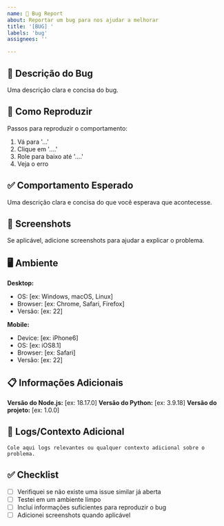 ```yaml
---
name: 🐛 Bug Report
about: Reportar um bug para nos ajudar a melhorar
title: '[BUG] '
labels: 'bug'
assignees: ''

---
```


## 🐛 Descrição do Bug

Uma descrição clara e concisa do bug.

## 🔄 Como Reproduzir

Passos para reproduzir o comportamento:

1. Vá para '...'
2. Clique em '....'
3. Role para baixo até '....'
4. Veja o erro

## ✅ Comportamento Esperado

Uma descrição clara e concisa do que você esperava que acontecesse.

## 📸 Screenshots

Se aplicável, adicione screenshots para ajudar a explicar o problema.

## 🖥️ Ambiente

**Desktop:**
- OS: [ex: Windows, macOS, Linux]
- Browser: [ex: Chrome, Safari, Firefox]
- Versão: [ex: 22]

**Mobile:**
- Device: [ex: iPhone6]
- OS: [ex: iOS8.1]
- Browser: [ex: Safari]
- Versão: [ex: 22]

## 📋 Informações Adicionais

**Versão do Node.js:** [ex: 18.17.0]
**Versão do Python:** [ex: 3.9.18]
**Versão do projeto:** [ex: 1.0.0]

## 🔗 Logs/Contexto Adicional

```
Cole aqui logs relevantes ou qualquer contexto adicional sobre o problema.
```

## ✅ Checklist

- [ ] Verifiquei se não existe uma issue similar já aberta
- [ ] Testei em um ambiente limpo
- [ ] Incluí informações suficientes para reproduzir o bug
- [ ] Adicionei screenshots quando aplicável